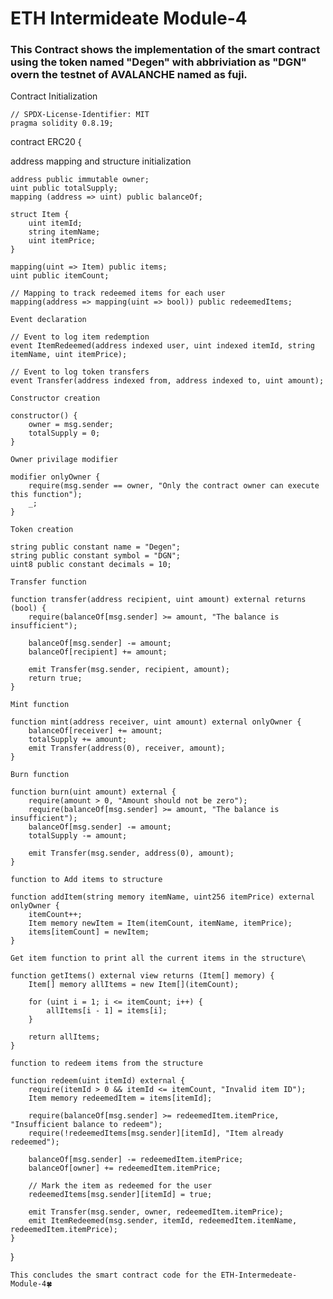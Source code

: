 # ETH Intermideate Module-4
### This Contract shows the implementation of the smart contract using the token named "Degen" with abbriviation as "DGN" overn the testnet of AVALANCHE named as fuji.

Contract Initialization

```
// SPDX-License-Identifier: MIT
pragma solidity 0.8.19;

```

contract ERC20 {

address mapping and structure initialization

    address public immutable owner;
    uint public totalSupply;
    mapping (address => uint) public balanceOf;

    struct Item {
        uint itemId;
        string itemName;
        uint itemPrice;
    }
    
    mapping(uint => Item) public items;
    uint public itemCount;

    // Mapping to track redeemed items for each user
    mapping(address => mapping(uint => bool)) public redeemedItems;
    
```
Event declaration
```
    // Event to log item redemption
    event ItemRedeemed(address indexed user, uint indexed itemId, string itemName, uint itemPrice);

    // Event to log token transfers
    event Transfer(address indexed from, address indexed to, uint amount);
```
Constructor creation

```
    constructor() {
        owner = msg.sender;
        totalSupply = 0;
    }
    
```
Owner privilage modifier
``` 
    modifier onlyOwner {
        require(msg.sender == owner, "Only the contract owner can execute this function");
        _;
    }
```
Token creation
```
    string public constant name = "Degen";
    string public constant symbol = "DGN";
    uint8 public constant decimals = 10;
    
```
Transfer function
```
    function transfer(address recipient, uint amount) external returns (bool) {
        require(balanceOf[msg.sender] >= amount, "The balance is insufficient");

        balanceOf[msg.sender] -= amount;
        balanceOf[recipient] += amount;

        emit Transfer(msg.sender, recipient, amount);
        return true;
    }
    
```
Mint function
```

    function mint(address receiver, uint amount) external onlyOwner {
        balanceOf[receiver] += amount;
        totalSupply += amount;
        emit Transfer(address(0), receiver, amount);
    }
    
```	
Burn function
```
    function burn(uint amount) external {
        require(amount > 0, "Amount should not be zero");
        require(balanceOf[msg.sender] >= amount, "The balance is insufficient");
        balanceOf[msg.sender] -= amount;
        totalSupply -= amount;

        emit Transfer(msg.sender, address(0), amount);
    }
    
```
function to Add items to structure
```	
    function addItem(string memory itemName, uint256 itemPrice) external onlyOwner {
        itemCount++;
        Item memory newItem = Item(itemCount, itemName, itemPrice);
        items[itemCount] = newItem;
    }
    
```
Get item function to print all the current items in the structure\
```
    function getItems() external view returns (Item[] memory) {
        Item[] memory allItems = new Item[](itemCount);
        
        for (uint i = 1; i <= itemCount; i++) {
            allItems[i - 1] = items[i];
        }
        
        return allItems;
    }
    
 ```
function to redeem items from the structure
``` 
    function redeem(uint itemId) external {
        require(itemId > 0 && itemId <= itemCount, "Invalid item ID");
        Item memory redeemedItem = items[itemId];
        
        require(balanceOf[msg.sender] >= redeemedItem.itemPrice, "Insufficient balance to redeem");
        require(!redeemedItems[msg.sender][itemId], "Item already redeemed");

        balanceOf[msg.sender] -= redeemedItem.itemPrice;
        balanceOf[owner] += redeemedItem.itemPrice;

        // Mark the item as redeemed for the user
        redeemedItems[msg.sender][itemId] = true;

        emit Transfer(msg.sender, owner, redeemedItem.itemPrice);
        emit ItemRedeemed(msg.sender, itemId, redeemedItem.itemName, redeemedItem.itemPrice);
    }
}

```
This concludes the smart contract code for the ETH-Intermedeate-Module-4🍀

